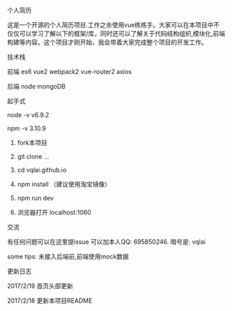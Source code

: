 个人简历

这是一个开源的个人简历项目.工作之余使用vue练练手。大家可以在本项目中不仅仅可以学习了解以下的框架/库，同时还可以了解关于代码结构组织,模块化,前端构建等内容。这个项目才刚开始，我会带着大家完成整个项目的开发工作。

技术栈

前端
es6
vue2
webpack2
vue-router2
axios

后端
node
mongoDB

起手式

  node -v
  v6.9.2

  npm -v
  3.10.9
  1. fork本项目

  2. git clone ...

  3. cd vqlai.github.io

  4. npm install （建议使用淘宝镜像）

  5. npm run dev

  6. 浏览器打开 localhost:1060

交流

有任何问题可以在这里提issue
可以加本人QQ: 695850246. 暗号是: vqlai

some tips:
未接入后端前,前端使用mock数据

更新日志

2017/2/19  首页头部更新

2017/2/18  更新本项目README